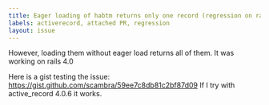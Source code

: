 ```yaml
---
title: Eager loading of habtm returns only one record (regression on rails 4.1)
labels: activerecord, attached PR, regression
layout: issue
---
```


However, loading them without eager load returns all of them.
It was working on rails 4.0

Here is a gist testing the issue: https://gist.github.com/scambra/59ee7c8db81c2bf87d09
If I try with active_record 4.0.6 it works.

